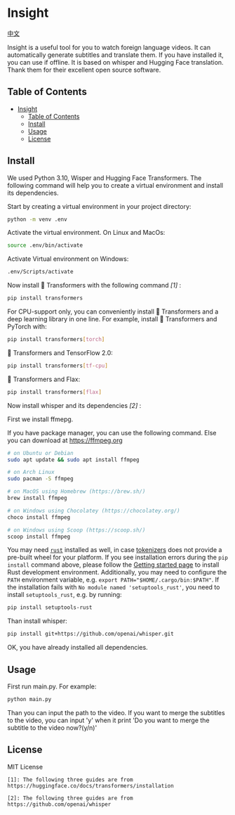 # Insight

[中文](README.zh-CN.md)

Insight is a useful tool for you to watch foreign language videos. It can automatically generate subtitles and translate them. If you have installed it, you can use if offline. It is based on whisper and Hugging Face translation. Thank them for their excellent open source software.

## Table of Contents

- [Insight](#insight)
  - [Table of Contents](#table-of-contents)
  - [Install](#install)
  - [Usage](#usage)
  - [License](#license)

## Install

We used Python 3.10, Wisper and Hugging Face Transformers. The following command will help you to create a virtual environment and install its dependencies.

Start by creating a virtual environment in your project directory:

```bash
python -m venv .env
```

Activate the virtual environment. On Linux and MacOs:

```bash
source .env/bin/activate
```

Activate Virtual environment on Windows:

```bash
.env/Scripts/activate
```

Now install 🤗 Transformers with the following command *[1]* :

```bash
pip install transformers
```

For CPU-support only, you can conveniently install 🤗 Transformers and a deep learning library in one line. For example, install 🤗 Transformers and PyTorch with:

```bash
pip install transformers[torch]
```

🤗 Transformers and TensorFlow 2.0:

```bash
pip install transformers[tf-cpu]
```

🤗 Transformers and Flax:

```bash
pip install transformers[flax]
```

Now install whisper and its dependencies *[2]* :

First we install ffmepg.

If you have package manager, you can use the following command. Else you can download at <https://ffmpeg.org>

```bash
# on Ubuntu or Debian
sudo apt update && sudo apt install ffmpeg

# on Arch Linux
sudo pacman -S ffmpeg

# on MacOS using Homebrew (https://brew.sh/)
brew install ffmpeg

# on Windows using Chocolatey (https://chocolatey.org/)
choco install ffmpeg

# on Windows using Scoop (https://scoop.sh/)
scoop install ffmpeg
```

You may need [`rust`](http://rust-lang.org) installed as well, in case [tokenizers](https://pypi.org/project/tokenizers/) does not provide a pre-built wheel for your platform. If you see installation errors during the `pip install` command above, please follow the [Getting started page](https://www.rust-lang.org/learn/get-started) to install Rust development environment. Additionally, you may need to configure the `PATH` environment variable, e.g. `export PATH="$HOME/.cargo/bin:$PATH"`. If the installation fails with `No module named 'setuptools_rust'`, you need to install `setuptools_rust`, e.g. by running:

```bash
pip install setuptools-rust
```

Than install whisper:

```bash
pip install git+https://github.com/openai/whisper.git
```

OK, you have already installed all dependencies.

## Usage

First run main.py. For example:

```bash
python main.py 
```

Than you can input the path to the video. If you want to merge the subtitles to the video, you can input 'y' when it print 'Do you want to merge the subtitle to the video now?(y/n)'

## License

MIT License

`[1]: The following three guides are from https://huggingface.co/docs/transformers/installation`

`[2]: The following three guides are from https://github.com/openai/whisper`
